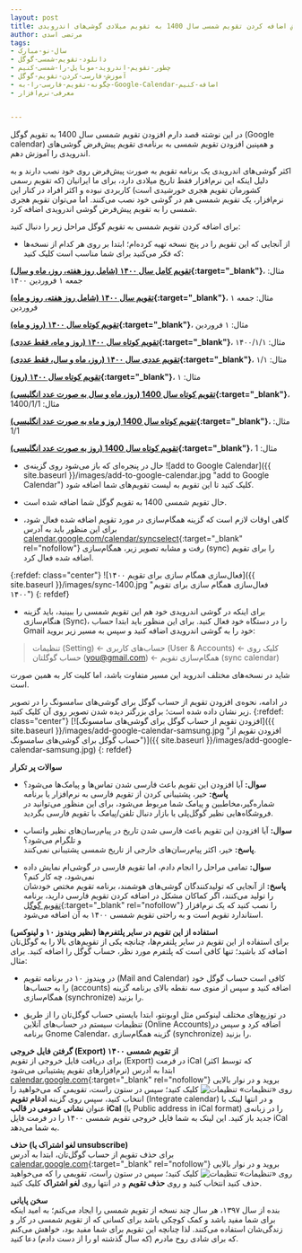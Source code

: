 ```yaml
---
layout: post
title: آموزش اضافه کردن تقویم شمسی سال 1400 به تقویم میلادی گوشی‌های اندرویدی
author: مرتضی اسدی
tags:
- سال-نو-مبارک
- دانلود-تقویم-شمسی-گوگل
- چطور-تقویم-اندروید-موبایل-را-شمسی-کنیم
- آموزش-فارسی-کردن-تقویم-گوگل
- چگونه-تقویم-فارسی-را-به-Google-Calendar-اضافه-کنیم
- معرفی-نرم‌افزار


---
```

در این نوشته قصد دارم افزودن تقویم شمسی سال 1400 به تقویم گوگل (Google calendar) و همپنین افزودن تقویم شمسی به برنامه‌ی تقویم پیش‌فرض گوشی‌های اندرویدی را آموزش دهم.


اکثر گوشی‌های اندرویدی یک برنامه تقویم به صورت پیش‌فرض روی خود نصب دارند  و به دلیل اینکه این نرم‌افزار فقط تاریخ میلادی دارد، برای ما ایرانیان (که تقویم رسمی کشورمان تقویم هجری خورشیدی است) کاربردی نبوده و اکثر افراد در کنار این نرم‌افزار،  یک تقویم شمسی هم در گوشی خود نصب می‌کنند. اما می‌توان تقویم هجری شمسی را به تقویم پیش‌فرض گوشی اندرویدی اضافه کرد.

برای اضافه کردن تقویم شمسی به تقویم گوگل مراحل زیر را دنبال کنید:
- از آنجایی که این تقویم را در پنج نسخه تهیه کرده‌ام؛ ابتدا بر روی هر کدام از نسخه‌ها که فکر می‌کنید برای شما مناسب است کلیک کنید:

**[تقویم کامل سال ۱۴۰۰ (شامل روز هفته، روز، ماه و سال)](https://calendar.google.com/calendar/embed?src=md50skv44fbqu866o09mq8pg8o%40group.calendar.google.com&ctz=Asia%2FTehran){:target="_blank"}**، مثال: جمعه ۱ فروردین ۱۴۰۰

**[تقویم سال ۱۴۰۰ (شامل روز هفته، روز و ماه)](https://calendar.google.com/calendar/embed?src=lcsm8abm492ko4dg338a4oc7l8%40group.calendar.google.com&ctz=Asia%2FTehran){:target="_blank"}**، مثال: جمعه ۱ فروردین

**[تقویم کوتاه سال ۱۴۰۰ (روز و ماه)](https://calendar.google.com/calendar/embed?src=rjj0quq417mintene553gm7338%40group.calendar.google.com&ctz=Asia%2FTehran){:target="_blank"}**، مثال: ۱ فروردین

**[تقویم کوتاه سال ۱۴۰۰ (روز و ماه، فقط عددی)](https://calendar.google.com/calendar/embed?src=g3altsvfsnftob4uulqg75umpg%40group.calendar.google.com&ctz=Asia%2FTehran){:target="_blank"}**، مثال: ۱۴۰۰/۱/۱

**[تقویم عددی سال ۱۴۰۰ (روز، ماه و سال، فقط عددی)](https://calendar.google.com/calendar/embed?src=0atlvt1mqha6jsuvd8mnssq3bo%40group.calendar.google.com&ctz=Asia%2FTehran){:target="_blank"}**، مثال: ۱/۱

**[تقویم کوتاه سال ۱۴۰۰ (روز)](https://calendar.google.com/calendar/embed?src=lc2p0hm1qk4v7mc0ku7sb44flk%40group.calendar.google.com&ctz=Asia%2FTehran){:target="_blank"}**، مثال: ۱

**[تقویم کوتاه سال 1400 (روز، ماه و سال به صورت عدد انگلیسی)](https://calendar.google.com/calendar/embed?src=cphipb7ikes76rqqg6imef11bo%40group.calendar.google.com&ctz=Asia%2FTehran){:target="_blank"}**، مثال: 1400/1/1

**[تقویم کوتاه سال 1400 (روز و ماه به صورت عدد انگلیسی)](https://calendar.google.com/calendar/embed?src=jqge4so15i6jiqthgdvnqfdkuk%40group.calendar.google.com&ctz=Asia%2FTehran){:target="_blank"}**، مثال: 1/1

**[تقویم کوتاه سال 1400 (روز به صورت عدد انگلیسی)](https://calendar.google.com/calendar/embed?src=5emcgreq6evt9q2p6urom0kb6c%40group.calendar.google.com&ctz=Asia%2FTehran){:target="_blank"}**، مثال: 1

- حال در پنجره‌ای که باز می‌شود روی گزینه‌ی ![add to Google Calendar]({{ site.baseurl }}/images/add-to-google-calendar.jpg "add to Google Calendar") کلیک کنید تا این تقویم به لیست تقویم‌های شما اضافه شود.‌

- حال تقویم شمسی 1400 به تقویم گوگل شما اضافه شده است.

- گاهی اوقات لازم است که گزینه همگام‌سازی در مورد تقویم اضافه شده فعال شود، برای این منظور باید به آدرس [calendar.google.com/calendar/syncselect](https://calendar.google.com/calendar/syncselect){:target="_blank" rel="nofollow"} رفت و مشابه تصویر زیر، همگام‌سازی (sync) را برای تقویم اضافه شده فعال کرد.

{:refdef: class="center"}
![فعال‌سازی همگام سازی برای تقویم ۱۴۰۰]({{ site.baseurl }}/images/sync-1400.jpg "فعال‌سازی همگام سازی برای تقویم ۱۴۰۰")
{: refdef}

- برای اینکه در گوشی اندرویدی خود هم این تقویم شمسی را ببینید، باید گزینه هنگام‌سازی (Sync)، را در دستگاه خود فعال کنید. برای این منظور باید ابتدا حساب Gmail خود را به گوشی اندرویدی اضافه کنید و سپس به مسیر زیر بروید:

> تنظیمات (Setting) ← حساب‌های کاربری (User & Accounts) ← کلیک روی حساب گوگلتان (you@gmail.com) ← همگام‌سازی تقویم (sync calendar)

شاید در نسخه‌های مختلف اندروید این مسیر متفاوت باشد، اما کلیت کار به همین صورت است.

در ادامه، نحوه‌ی افزودن تقویم از حساب گوگل برای گوشی‌های سامسونگ را در تصویر زیر نشان داده شده است؛ برای بزرگتر دیده شدن تصویر روی آن کلیک کنید. 
{:refdef: class="center"}
[![افزودن تقویم از حساب گوگل برای گوشی‌های سامسونگ]({{ site.baseurl }}/images/add-google-calendar-samsung.jpg "افزودن تقویم از حساب گوگل برای گوشی‌های سامسونگ")]({{ site.baseurl }}/images/add-google-calendar-samsung.jpg)
{: refdef}


**سوالات پر تکرار**
- **سوال:** آیا افزودن این تقویم باعث فارسی شدن تماس‌ها و پیامک‌ها می‌شود؟\
 **پاسخ:** خیر، پشتیبانی کردن از تقویم فارسی به نرم‌افزار یا برنامه شماره‌گیر،‌مخاطبین و پیامک شما مربوط می‌شود، برای این منظور می‌توانید در فروشگاه‌هایی نظیر گوگل‌پلی یا بازار دنبال تلفن/پیامک با تقویم فارسی بگردید.

- **سوال:** آیا افزودن این تقویم باعث فارسی شدن تاریخ در پیام‌رسان‌های نظیر واتساپ و تلگرام می‌شود؟\
**پاسخ:** خیر، اکثر پیام‌رسان‌های خارجی از تاریخ شمسی پشتیبانی نمی‌کنند.

- **سوال:** تمامی مراحل را انجام دادم، اما تقویم فارسی در گوشی‌ام نمایش داده نمی‌شود، چه کار کنم؟ \
**پاسخ:** از آنجایی که تولیدکنندگان گوشی‌های هوشمند، برنامه تقویم مختص خودشان را تولید می‌کنند، اگر کماکان مشکل در اضافه کردن تقویم فارسی دارید، برنامه [تقویم گوگل](https://play.google.com/store/apps/details?id=com.google.android.calendar){:target="_blank" rel="nofollow"} را نصب کنید که یک نرم‌افزار استاندارد تقویم است و به راحتی تقویم شمسی ۱۴۰۰ به آن اضافه می‌شود.

**استفاده از این تقویم در سایر پلتفرم‌ها (نظیر ویندوز ۱۰ و لینوکس)**\
برای استفاده از این تقویم در سایر پلتفرم‌ها، چنانچه یکی از تقویم‌های بالا را به گوگل‌تان اضافه کد باشید؛ تنها کافی است که پلتفرم مورد نظر، حساب گوگل را اضافه کنید. برای مثال:
* در ویندوز ۱۰ در برنامه تقویم (Mail and Calendar) کافی است حساب گوگل خود را به حساب‌ها (accounts) اضافه کنید و سپس از منوی سه نقطه بالای برنامه گزینه همگام‌سازی (synchronize) را بزنید.

* در توزیع‌های مختلف لینوکس مثل اوبونتو، ابتدا بایستی حساب گوگل‌تان را از طریق تنظیمات سیستم در حساب‌های آنلاین (Online Accounts)اضافه کرد و سپس در برنامه Gnome Calendar، گزینه همگام‌سازی (synchronize) را بزنید.

**گرفتن فایل خروجی (Export) از تقویم شمسی ۱۴۰۰**\
برای دریافت فایل خروجی از تقویم (Export) در فرمت iCal (که توسط اکثر نرم‌افزارهای تقویم پشتیبانی می‌شود)  ابتدا به آدرس [calendar.google.com](https://calendar.google.com){:target="_blank" rel="nofollow"} بروید و در نوار بالایی روی  «تنظیمات»  ![تنظیمات](https://lh3.googleusercontent.com/PzFeiQQaPASuntRuvWiXoqZjQqUj0s0q0w_jI4Nx9vL6x7rGmmS9f-xQr1Kj9S91WMlm=w36-h36 "تنظیمات") کلیک کنید؛ سپس در ستون راست، تقویمی که می‌خواهید را انتخاب کنید، سپس روی گزینه **ادغام تقویم** (Integrate calendar) و در انتها لینک با عنوان  **نشانی عمومی در قالب iCal** (یا Public address in iCal format) را در زبانه‌ی جدید باز کنید. این لینک به شما فایل خروجی تقویم شمسی ۱۴۰۰ را در فرمت فایل iCal به شما می‌دهد.

**حذف (لغو اشتراک یا unsubscribe)**\
برای حذف تقویم از حساب گوگل‌تان، ابتدا به آدرس [calendar.google.com](https://calendar.google.com){:target="_blank" rel="nofollow"} بروید و در نوار بالایی روی  «تنظیمات»  ![تنظیمات](https://lh3.googleusercontent.com/PzFeiQQaPASuntRuvWiXoqZjQqUj0s0q0w_jI4Nx9vL6x7rGmmS9f-xQr1Kj9S91WMlm=w36-h36 "تنظیمات") کلیک کنید؛ سپس در ستون راست، تقویمی را که می‌خواهید حذف کنید انتخاب کنید و روی **حذف تقویم**  و در انتها روی **لغو اشتراک** کلیک کنید.

**سخن پایانی**\
بنده از سال ۱۳۹۷، هر سال چند نسخه از تقویم شمسی را ایجاد می‌کنم؛ به امید اینکه برای شما مفید باشد و کمک کوچکی باشد برای کسانی که از تقویم شمسی در کار و زندگی‌شان استفاده می‌کنند. لذا چنانچه این تقویم برای شما مفید بود، خواهش می‌کنم که برای شادی روح مادرم (که سال گذشته او را از دست دادم) دعا کنید.

